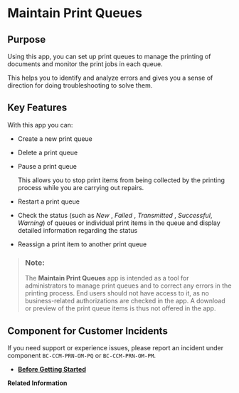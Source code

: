 <!-- loio9dd6f6495ff544ab8ca6fdb0afc092ab -->

# Maintain Print Queues



<a name="loio9dd6f6495ff544ab8ca6fdb0afc092ab__purpose"/>

## Purpose

Using this app, you can set up print queues to manage the printing of documents and monitor the print jobs in each queue.

This helps you to identify and analyze errors and gives you a sense of direction for doing troubleshooting to solve them.



<a name="loio9dd6f6495ff544ab8ca6fdb0afc092ab__key_features"/>

## Key Features

With this app you can:

-   Create a new print queue
-   Delete a print queue
-   Pause a print queue

    This allows you to stop print items from being collected by the printing process while you are carrying out repairs.

-   Restart a print queue
-   Check the status \(such as *New* , *Failed* , *Transmitted* , *Successful*, *Warning*\) of queues or individual print items in the queue and display detailed information regarding the status
-   Reassign a print item to another print queue

> ### Note:  
> The **Maintain Print Queues** app is intended as a tool for administrators to manage print queues and to correct any errors in the printing process. End users should not have access to it, as no business-related authorizations are checked in the app. A download or preview of the print queue items is thus not offered in the app.



<a name="loio9dd6f6495ff544ab8ca6fdb0afc092ab__customer_component"/>

## Component for Customer Incidents

If you need support or experience issues, please report an incident under component `BC-CCM-PRN-OM-PQ` or `BC-CCM-PRN-OM-PM`.

-   **[Before Getting Started](Before_Getting_Started_3e3ea05.md)**  


**Related Information**  




